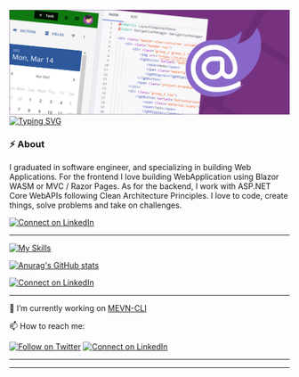 ![Header](./BlazorBanner.png)
[![Typing SVG](https://readme-typing-svg.demolab.com?font=Satisfy&weight=500&size=53&pause=1000&color=AF83FF&background=76327F&center=true&vCenter=true&width=1140&height=100&lines=%F0%9F%91%8B+Hi+there%2C+I'm+Morteza+Farhadi)](https://git.io/typing-svg)

### :zap: About

<!--START_SECTION:activity-->
I graduated in software engineer, and specializing in building Web Applications. 
For the frontend I love building WebApplication using Blazor WASM or MVC / Razor Pages. 
As for the backend, I work with ASP.NET Core WebAPIs following Clean Architecture Principles.
I love to code, create things, solve problems and take on challenges.
<!--END_SECTION:activity-->


[![Connect on LinkedIn](https://img.shields.io/badge/--linkedin?label=LinkedIn&logo=LinkedIn&style=social)](https://www.linkedin.com/in/jamesgeorge007)

---

[![My Skills](https://skillicons.dev/icons?i=js,html,css,wasm)](https://skillicons.dev)

[![Anurag's GitHub stats](https://github-readme-stats.vercel.app/api?username=Farhadi-Morteza)](https://github.com/anuraghazra/github-readme-stats)

[![Connect on LinkedIn](https://img.shields.io/badge/--linkedin?label=LinkedIn&logo=LinkedIn&style=social)](https://www.linkedin.com/in/jamesgeorge007)

---



🔭 I’m currently working on [MEVN-CLI](https://github.com/madlabsinc/mevn-cli)

📫 How to reach me:

[![Follow on Twitter](https://img.shields.io/badge/--twitter?label=Twitter&logo=Twitter&style=social)](https://twitter.com/james_madhacks) 
[![Connect on LinkedIn](https://img.shields.io/badge/--linkedin?label=LinkedIn&logo=LinkedIn&style=social)](https://www.linkedin.com/in/jamesgeorge007)

---



---

<!--
**jamesgeorge007/jamesgeorge007** is a ✨ _special_ ✨ repository because its `README.md` (this file) appears on your GitHub profile.

Here are some ideas to get you started:

- 🌱 I’m currently learning ...
- 👯 I’m looking to collaborate on ...
- 🤔 I’m looking for help with ...
- 💬 Ask me about ...
- 😄 Pronouns: ...
- ⚡ Fun fact: ...
-->

<!---
Farhadi-Morteza/Farhadi-Morteza is a ✨ special ✨ repository because its `README.md` (this file) appears on your GitHub profile.
You can click the Preview link to take a look at your changes.
--->
